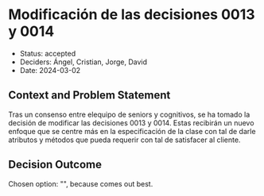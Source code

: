 # Modificación de las decisiones 0013 y 0014

* Status: accepted
* Deciders: Ángel, Cristian, Jorge, David
* Date: 2024-03-02

## Context and Problem Statement

Tras un consenso entre elequipo de seniors y cognitivos, se ha tomado la decisión de modificar las decisiones 0013 y 0014. Estas recibirán un nuevo enfoque que se centre más en la especificación de la clase con tal de darle atributos y métodos que pueda requerir con tal de satisfacer al cliente.

## Decision Outcome

Chosen option: "", because comes out best.
